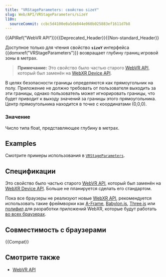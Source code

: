 ```yaml
---
title: "VRStageParameters: свойство sizeY"
slug: Web/API/VRStageParameters/sizeY
l10n:
  sourceCommit: ccbc5d4100e0a5de844e060b025883ef1611d7b8
---
```


{{APIRef("WebVR API")}}{{Deprecated_Header}}{{Non-standard_Header}}

Доступное только для чтения свойство **`sizeY`** интерфейса {{domxref("VRStageParameters")}} возвращает глубину границ игровой зоны в метрах.

> **Примечание:** Это свойство было частью старого [WebVR API](https://immersive-web.github.io/webvr/spec/1.1/), который был заменён на [WebXR Device API](https://immersive-web.github.io/webxr/).

В целях безопасности границы определяются как прямоугольник на полу. Приложение не должно требовать от пользователя выходить за эти границы, однако пользователь может игнорировать границы, что будет приводит к выходу значений за границы этого прямоугольника. Центр прямоугольника находится в точке с координатами (0,0,0).

### Значение

Число типа float, представляющее глубину в метрах.

## Examples

Смотрите примеры использования в [`VRStageParameters`](/ru/docs/Web/API/VRStageParameters#examples).

## Спецификации

Это свойство было частью старого [WebVR API](https://immersive-web.github.io/webvr/spec/1.1/), который был заменён на [WebXR Device API](https://immersive-web.github.io/webxr/). Больше не планируется сделать его стандартом.

Пока все браузеры не реализуют новые [WebXR API](/ru/docs/Web/API/WebXR_Device_API/Fundamentals), рекомендуется использовать такие фреймворки как [A-Frame](https://aframe.io/), [Babylon.js](https://www.babylonjs.com/), [Three.js](https://threejs.org/) или [полифил](https://github.com/immersive-web/webxr-polyfill) для разработки приложений WebXR, которые будут работать [во всех браузерах](https://developer.oculus.com/documentation/web/port-vr-xr/).

## Совместимость с браузерами

{{Compat}}

## Смотрите также

- [WebVR API](/ru/docs/Web/API/WebVR_API)
